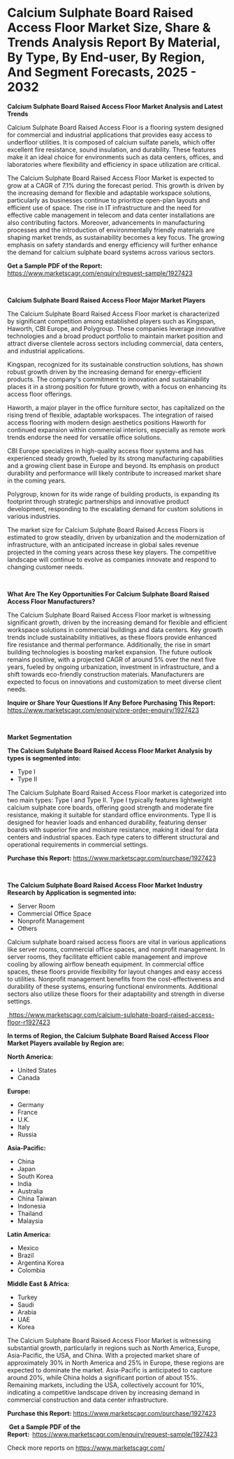 <p><h1>Calcium Sulphate Board Raised Access Floor Market Size, Share & Trends Analysis Report By Material, By Type, By End-user, By Region, And Segment Forecasts, 2025 - 2032</h1></p><p><strong>Calcium Sulphate Board Raised Access Floor Market Analysis and Latest Trends</strong></p>
<p><p>Calcium Sulphate Board Raised Access Floor is a flooring system designed for commercial and industrial applications that provides easy access to underfloor utilities. It is composed of calcium sulfate panels, which offer excellent fire resistance, sound insulation, and durability. These features make it an ideal choice for environments such as data centers, offices, and laboratories where flexibility and efficiency in space utilization are critical.</p><p>The Calcium Sulphate Board Raised Access Floor Market is expected to grow at a CAGR of 7.1% during the forecast period. This growth is driven by the increasing demand for flexible and adaptable workspace solutions, particularly as businesses continue to prioritize open-plan layouts and efficient use of space. The rise in IT infrastructure and the need for effective cable management in telecom and data center installations are also contributing factors. Moreover, advancements in manufacturing processes and the introduction of environmentally friendly materials are shaping market trends, as sustainability becomes a key focus. The growing emphasis on safety standards and energy efficiency will further enhance the demand for calcium sulphate board systems across various sectors.</p></p>
<p><strong>Get a Sample PDF of the Report:&nbsp;</strong> <a href="https://www.marketscagr.com/enquiry/request-sample/1927423?utm_campaign=3127&utm_medium=2&utm_source=Github&utm_content=ia&utm_term=28032025&utm_id=calcium-sulphate-board-raised-access-floor">https://www.marketscagr.com/enquiry/request-sample/1927423</a></p>
<p>&nbsp;</p>
<p><strong>Calcium Sulphate Board Raised Access Floor Major Market Players</strong></p>
<p><p>The Calcium Sulphate Board Raised Access Floor market is characterized by significant competition among established players such as Kingspan, Haworth, CBI Europe, and Polygroup. These companies leverage innovative technologies and a broad product portfolio to maintain market position and attract diverse clientele across sectors including commercial, data centers, and industrial applications.</p><p>Kingspan, recognized for its sustainable construction solutions, has shown robust growth driven by the increasing demand for energy-efficient products. The company's commitment to innovation and sustainability places it in a strong position for future growth, with a focus on enhancing its access floor offerings.</p><p>Haworth, a major player in the office furniture sector, has capitalized on the rising trend of flexible, adaptable workspaces. The integration of raised access flooring with modern design aesthetics positions Haworth for continued expansion within commercial interiors, especially as remote work trends endorse the need for versatile office solutions.</p><p>CBI Europe specializes in high-quality access floor systems and has experienced steady growth, fueled by its strong manufacturing capabilities and a growing client base in Europe and beyond. Its emphasis on product durability and performance will likely contribute to increased market share in the coming years.</p><p>Polygroup, known for its wide range of building products, is expanding its footprint through strategic partnerships and innovative product development, responding to the escalating demand for custom solutions in various industries.</p><p>The market size for Calcium Sulphate Board Raised Access Floors is estimated to grow steadily, driven by urbanization and the modernization of infrastructure, with an anticipated increase in global sales revenue projected in the coming years across these key players. The competitive landscape will continue to evolve as companies innovate and respond to changing customer needs.</p></p>
<p>&nbsp;</p>
<p><strong>What Are The Key Opportunities For Calcium Sulphate Board Raised Access Floor Manufacturers?</strong></p>
<p><p>The Calcium Sulphate Board Raised Access Floor market is witnessing significant growth, driven by the increasing demand for flexible and efficient workspace solutions in commercial buildings and data centers. Key growth trends include sustainability initiatives, as these floors provide enhanced fire resistance and thermal performance. Additionally, the rise in smart building technologies is boosting market expansion. The future outlook remains positive, with a projected CAGR of around 5% over the next five years, fueled by ongoing urbanization, investment in infrastructure, and a shift towards eco-friendly construction materials. Manufacturers are expected to focus on innovations and customization to meet diverse client needs.</p></p>
<p><strong>Inquire or Share Your Questions If Any Before Purchasing This Report:</strong> <a href="https://www.marketscagr.com/enquiry/pre-order-enquiry/1927423?utm_campaign=3127&utm_medium=2&utm_source=Github&utm_content=ia&utm_term=28032025&utm_id=calcium-sulphate-board-raised-access-floor">https://www.marketscagr.com/enquiry/pre-order-enquiry/1927423</a></p>
<p>&nbsp;</p>
<p><strong>Market Segmentation</strong></p>
<p><strong>The Calcium Sulphate Board Raised Access Floor Market Analysis by types is segmented into:</strong></p>
<p><ul><li>Type I</li><li>Type II</li></ul></p>
<p><p>The Calcium Sulphate Board Raised Access Floor market is categorized into two main types: Type I and Type II. Type I typically features lightweight calcium sulphate core boards, offering good strength and moderate fire resistance, making it suitable for standard office environments. Type II is designed for heavier loads and enhanced durability, featuring denser boards with superior fire and moisture resistance, making it ideal for data centers and industrial spaces. Each type caters to different structural and operational requirements in commercial settings.</p></p>
<p><strong>Purchase this Report:&nbsp;</strong><a href="https://www.marketscagr.com/purchase/1927423?utm_campaign=3127&utm_medium=2&utm_source=Github&utm_content=ia&utm_term=28032025&utm_id=calcium-sulphate-board-raised-access-floor">https://www.marketscagr.com/purchase/1927423</a></p>
<p>&nbsp;</p>
<p><strong>The Calcium Sulphate Board Raised Access Floor Market Industry Research by Application is segmented into:</strong></p>
<p><ul><li>Server Room</li><li>Commercial Office Space</li><li>Nonprofit Management</li><li>Others</li></ul></p>
<p><p>Calcium sulphate board raised access floors are vital in various applications like server rooms, commercial office spaces, and nonprofit management. In server rooms, they facilitate efficient cable management and improve cooling by allowing airflow beneath equipment. In commercial office spaces, these floors provide flexibility for layout changes and easy access to utilities. Nonprofit management benefits from the cost-effectiveness and durability of these systems, ensuring functional environments. Additional sectors also utilize these floors for their adaptability and strength in diverse settings.</p></p>
<p><a href="https://www.marketscagr.com/calcium-sulphate-board-raised-access-floor-r1927423?utm_campaign=3127&utm_medium=2&utm_source=Github&utm_content=ia&utm_term=28032025&utm_id=calcium-sulphate-board-raised-access-floor">&nbsp;https://www.marketscagr.com/calcium-sulphate-board-raised-access-floor-r1927423</a></p>
<p><strong>In terms of Region, the Calcium Sulphate Board Raised Access Floor Market Players available by Region are:</strong></p>
<p>
    <p> <strong> North America: </strong>
        <ul>
            <li>United States</li>
            <li>Canada</li>
        </ul>
        </p> 
    <p> <strong> Europe: </strong>
        <ul>
            <li>Germany</li>
            <li>France</li>
            <li>U.K.</li>
            <li>Italy</li>
            <li>Russia</li>
        </ul>
        </p> 
    <p> <strong> Asia-Pacific: </strong>
        <ul>
            <li>China</li>
            <li>Japan</li>
            <li>South Korea</li>
            <li>India</li>
            <li>Australia</li>
            <li>China Taiwan</li>
            <li>Indonesia</li>
            <li>Thailand</li>
            <li>Malaysia</li>
        </ul>
        </p> 
    <p> <strong> Latin America: </strong>
        <ul>
            <li>Mexico</li>
            <li>Brazil</li>
            <li>Argentina Korea</li>
            <li>Colombia</li>
        </ul>
        </p> 
    <p> <strong> Middle East & Africa: </strong>
        <ul>
            <li>Turkey</li>
            <li>Saudi</li>
            <li>Arabia</li>
            <li>UAE</li>
            <li>Korea</li>
        </ul>
    </p>
    </p>
<p><p>The Calcium Sulphate Board Raised Access Floor Market is witnessing substantial growth, particularly in regions such as North America, Europe, Asia-Pacific, the USA, and China. With a projected market share of approximately 30% in North America and 25% in Europe, these regions are expected to dominate the market. Asia-Pacific is anticipated to capture around 20%, while China holds a significant portion of about 15%. Remaining markets, including the USA, collectively account for 10%, indicating a competitive landscape driven by increasing demand in commercial construction and data center infrastructure.</p></p>
<p><strong>Purchase this Report: </strong><a href="https://www.marketscagr.com/purchase/1927423?utm_campaign=3127&utm_medium=2&utm_source=Github&utm_content=ia&utm_term=28032025&utm_id=calcium-sulphate-board-raised-access-floor">https://www.marketscagr.com/purchase/1927423</a></p>
<p>&nbsp;<strong>Get a Sample PDF of the Report:&nbsp;&nbsp;</strong><a href="https://www.marketscagr.com/enquiry/request-sample/1927423?utm_campaign=3127&utm_medium=2&utm_source=Github&utm_content=ia&utm_term=28032025&utm_id=calcium-sulphate-board-raised-access-floor">https://www.marketscagr.com/enquiry/request-sample/1927423</a></p>
<p><strong></strong></p>
<p>Check more reports on <a href="https://www.marketscagr.com/?utm_campaign=3127&utm_medium=2&utm_source=Github&utm_content=ia&utm_term=28032025&utm_id=calcium-sulphate-board-raised-access-floor">https://www.marketscagr.com/</a></p>